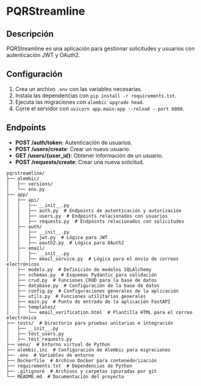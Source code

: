 # PQRStreamline

## Descripción
PQRStreamline es una aplicación para gestionar solicitudes y usuarios con autenticación JWT y OAuth2.

## Configuración

1. Crea un archivo `.env` con las variables necesarias.
2. Instala las dependencias con `pip install -r requirements.txt`.
3. Ejecuta las migraciones con `alembic upgrade head`.
4. Corre el servidor con `uvicorn app.main:app --reload --port 8080`.

## Endpoints

- **POST /auth/token**: Autenticación de usuarios.
- **POST /users/create**: Crear un nuevo usuario.
- **GET /users/{user_id}**: Obtener información de un usuario.
- **POST /requests/create**: Crear una nueva solicitud.

```
pqrstreamline/
├── alembic/
│   ├── versions/
│   └── env.py
├── app/
│   ├── api/
│   │   ├── __init__.py
│   │   ├── auth.py  # Endpoints de autenticación y autorización
│   │   ├── users.py  # Endpoints relacionados con usuarios
│   │   ├── requests.py  # Endpoints relacionados con solicitudes
│   ├── auth/
│   │   ├── __init__.py
│   │   ├── jwt.py  # Lógica para JWT
│   │   ├── oauth2.py  # Lógica para OAuth2
│   ├── email/
│   │   ├── __init__.py
│   │   ├── email_service.py  # Lógica para el envío de correos electrónicos
│   ├── models.py  # Definición de modelos SQLAlchemy
│   ├── schemas.py  # Esquemas Pydantic para validación
│   ├── crud.py  # Funciones CRUD para la base de datos
│   ├── database.py  # Configuración de la base de datos
│   ├── config.py  # Configuraciones generales de la aplicación
│   ├── utils.py  # Funciones utilitarias generales
│   ├── main.py  # Punto de entrada de la aplicación FastAPI
│   ├── templates/
│   │   └── email_verification.html  # Plantilla HTML para el correo electrónico
├── tests/  # Directorio para pruebas unitarias e integración
│   ├── __init__.py
│   ├── test_users.py
│   ├── test_requests.py
├── venv/  # Entorno virtual de Python
├── alembic.ini  # Configuración de Alembic para migraciones
├── .env  # Variables de entorno
├── Dockerfile  # Archivo Docker para contenedorización
├── requirements.txt  # Dependencias de Python
├── .gitignore  # Archivos y carpetas ignoradas por git
└── README.md  # Documentación del proyecto
```
